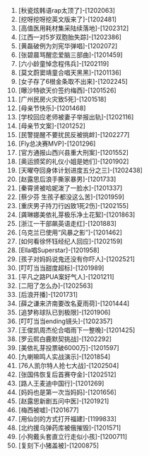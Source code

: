 
1. [秋瓷炫韩语rap太顶了]-[1202063]
1. [挖呀挖呀挖英文版来了]-[1202481]
1. [高值医用耗材集采陆续落地]-[1202312]
1. [江西一对5岁双胞胎失踪]-[1202386]
1. [黄磊破例为刘宪华弹唱]-[1202072]
1. [张碧晨骂醒恋爱脑三部曲]-[1201459]
1. [六小龄童悼念程伟兵]-[1202119]
1. [莫文蔚窦靖童合唱天黑黑]-[1201136]
1. [女子存了6根金条取不出来]-[1202245]
1. [曝沙特欲天价签约梅西]-[1201526]
1. [广州民房火灾致5死]-[1201518]
1. [母亲节快乐]-[1201468]
1. [学校回应老师被妻子举报出轨]-[1202116]
1. [母亲节文案]-[1201252]
1. [民警提醒不要扰民反被挑衅]-[1202277]
1. [Fly总决赛MVP]-[1201296]
1. [官方通报山西兴县重大刑案]-[1201552]
1. [奥运颁奖的礼仪小姐是她们]-[1201902]
1. [天曜夺回身体计划进度五分之三]-[1202438]
1. [赵露思后浪手撕家暴男]-[1201733]
1. [秦霄贤被哈妮泼了一脸水]-[1201337]
1. [蔡少芬 生孩子都没这么苦]-[1201959]
1. [重庆男子持刀行凶致1死2伤]-[1202155]
1. [龚琳娜美依礼芽极乐净土花絮]-[1201863]
1. [浙江一干部飙英语走红]-[1201883]
1. [乌克兰已使用“风暴之影”]-[1201462]
1. [如何看徐怀钰经纪人回应]-[1202159]
1. [Ella唱Superstar]-[1201958]
1. [孩子对妈妈说鬼还没有你吓人]-[1202521]
1. [叮叮当当甜度超标]-[1201989]
1. [平凡之路PUA案好气人]-[1201211]
1. [二阳了怎么办]-[1202563]
1. [后浪开播]-[1201731]
1. [薛之谦来济南要改名夏雨荷]-[1201444]
1. [追梦称球队已到极限]-[1201906]
1. [叮叮当当ending镜头]-[1202357]
1. [王俊凯周杰伦合唱雨下一整晚]-[1201425]
1. [罗云熙白鹿默契挑战]-[1202292]
1. [美依礼芽投票破6000万]-[1201597]
1. [九喇嘛鸣人实战演示]-[1201854]
1. [76人凯尔特人抢七大战]-[1202504]
1. [张国伟恢复后首赛夺金]-[1202512]
1. [路人王麦迪中国行]-[1201269]
1. [妈妈也是第一次当妈妈]-[1201656]
1. [赵露思新剧五问中医]-[1201921]
1. [梅西被嘘]-[1201677]
1. [用仙剑的方式打开福建]-[1199833]
1. [北约援乌弹药库被俄摧毁]-[1201571]
1. [小狗戴头套直立行走似小孩]-[1200711]
1. [复刻下小猪盖被]-[1200875]